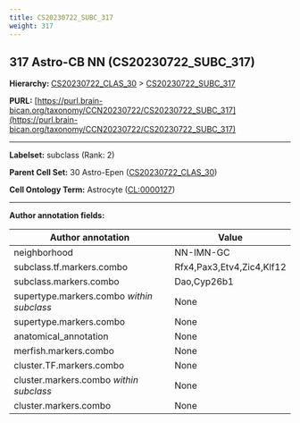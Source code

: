 ```yaml
---
title: CS20230722_SUBC_317
weight: 317
---
```

## 317 Astro-CB NN (CS20230722_SUBC_317)
<b>Hierarchy: </b>
[CS20230722_CLAS_30](../CS20230722_CLAS_30) >
[CS20230722_SUBC_317](../CS20230722_SUBC_317)

**PURL:** [https://purl.brain-bican.org/taxonomy/CCN20230722/CS20230722_SUBC_317](https://purl.brain-bican.org/taxonomy/CCN20230722/CS20230722_SUBC_317)

---


**Labelset:** subclass (Rank: 2)

**Parent Cell Set:** 30 Astro-Epen ([CS20230722_CLAS_30](../CS20230722_CLAS_30))



**Cell Ontology Term:**  Astrocyte ([CL:0000127](https://www.ebi.ac.uk/ols/ontologies/cl/terms?obo_id=CL:0000127)) 

[MARKER GENES.]: #


---

[TRANSFERRED ANNOTATIONS.]: #


[AUTHOR ANNOTATION FIELDS.]: #


**Author annotation fields:**

| Author annotation | Value |
|-------------------|-------|
|neighborhood|NN-IMN-GC|
|subclass.tf.markers.combo|Rfx4,Pax3,Etv4,Zic4,Klf12|
|subclass.markers.combo|Dao,Cyp26b1|
|supertype.markers.combo _within subclass_|None|
|supertype.markers.combo|None|
|anatomical_annotation|None|
|merfish.markers.combo|None|
|cluster.TF.markers.combo|None|
|cluster.markers.combo _within subclass_|None|
|cluster.markers.combo|None|
